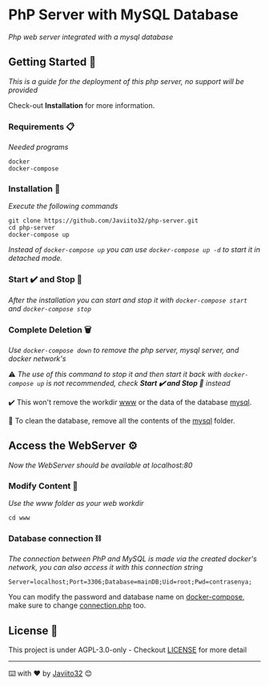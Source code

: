 # PhP Server with MySQL Database

_Php web server integrated with a mysql database_

## Getting Started 🚀

_This is a guide for the deployment of this php server, no support will be provided_

Check-out **Installation** for more information.


### Requirements 📋

_Needed programs_

```
docker
docker-compose
```

### Installation 🔧

_Execute the following commands_

```
git clone https://github.com/Javiito32/php-server.git
cd php-server
docker-compose up
```
_Instead of ```docker-compose up``` you can use ```docker-compose up -d``` to start it in detached mode._

### Start ✔️ and Stop 🛑
_After the installation you can start and stop it with ```docker-compose start``` and ```docker-compose stop```_

### Complete Deletion 🗑️
_Use ```docker-compose down``` to remove the php server, mysql server, and docker network's_

⚠️ _The use of this command to stop it and then start it back with ```docker-compose up``` is not recommended, check ***Start ✔️ and Stop 🛑*** instead_

✔️ This won't remove the workdir [www](www) or the data of the database [mysql](mysql).

🧹 To clean the database, remove all the contents of the [mysql](mysql) folder.

## Access the WebServer ⚙️

_Now the WebServer should be available at localhost:80_

### Modify Content 🔩

_Use the www folder as your web workdir_

```
cd www
```

### Database connection ⛓️

_The connection between PhP and MySQL is made via the created docker's network, you can also access it with this connection string_

```
Server=localhost;Port=3306;Database=mainDB;Uid=root;Pwd=contrasenya;
```
You can modify the password and database name on [docker-compose](docker-compose.yml), make sure to change [connection.php](www/connection/connection.php) too.

## License 📄

This project is under AGPL-3.0-only - Checkout [LICENSE](LICENSE) for more detail

---
⌨️ with ❤️ by [Javiito32](https://github.com/Javiito32) 😊
